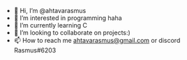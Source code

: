 - 👋 Hi, I’m @ahtavarasmus
- 👀 I’m interested in programming haha
- 🌱 I’m currently learning C
- 💞️ I’m looking to collaborate on projects:)
- 📫 How to reach me ahtavarasmus@gmail.com or discord Rasmus#6203

